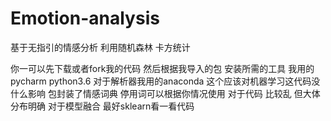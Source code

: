 # Emotion-analysis
基于无指引的情感分析 利用随机森林 卡方统计

你一可以先下载或者fork我的代码
然后根据我导入的包 安装所需的工具
我用的pycharm python3.6 
对于解析器我用的anaconda 这个应该对机器学习这代码没什么影响
包封装了情感词典 停用词可以根据你情况使用
对于代码 比较乱 但大体分布明确 对于模型融合 最好sklearn看一看代码

